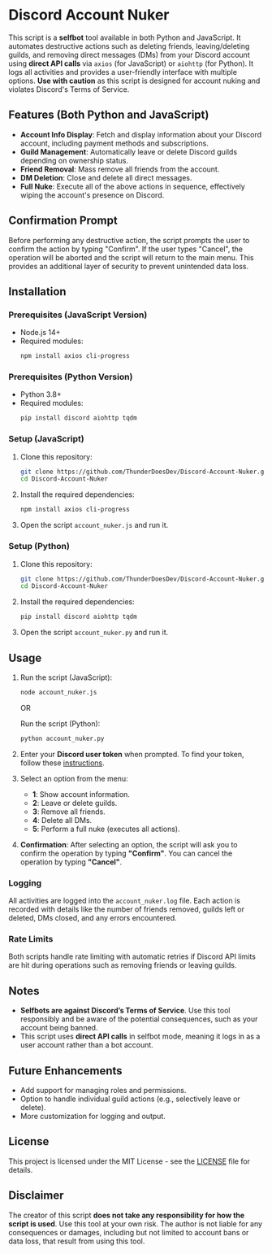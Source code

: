 
# Discord Account Nuker

This script is a **selfbot** tool available in both Python and JavaScript. It automates destructive actions such as deleting friends, leaving/deleting guilds, and removing direct messages (DMs) from your Discord account using **direct API calls** via `axios` (for JavaScript) or `aiohttp` (for Python). It logs all activities and provides a user-friendly interface with multiple options. **Use with caution** as this script is designed for account nuking and violates Discord's Terms of Service.

## Features (Both Python and JavaScript)

- **Account Info Display**: Fetch and display information about your Discord account, including payment methods and subscriptions.
- **Guild Management**: Automatically leave or delete Discord guilds depending on ownership status.
- **Friend Removal**: Mass remove all friends from the account.
- **DM Deletion**: Close and delete all direct messages.
- **Full Nuke**: Execute all of the above actions in sequence, effectively wiping the account's presence on Discord.

## Confirmation Prompt

Before performing any destructive action, the script prompts the user to confirm the action by typing "Confirm". If the user types "Cancel", the operation will be aborted and the script will return to the main menu. This provides an additional layer of security to prevent unintended data loss.

## Installation

### Prerequisites (JavaScript Version)

- Node.js 14+
- Required modules:
    ```bash
    npm install axios cli-progress
    ```

### Prerequisites (Python Version)

- Python 3.8+
- Required modules:
    ```bash
    pip install discord aiohttp tqdm
    ```

### Setup (JavaScript)

1. Clone this repository:
    ```bash
    git clone https://github.com/ThunderDoesDev/Discord-Account-Nuker.git
    cd Discord-Account-Nuker
    ```

2. Install the required dependencies:
    ```bash
    npm install axios cli-progress
    ```

3. Open the script `account_nuker.js` and run it.

### Setup (Python)

1. Clone this repository:
    ```bash
    git clone https://github.com/ThunderDoesDev/Discord-Account-Nuker.git
    cd Discord-Account-Nuker
    ```

2. Install the required dependencies:
    ```bash
    pip install discord aiohttp tqdm
    ```

3. Open the script `account_nuker.py` and run it.

## Usage

1. Run the script (JavaScript):
    ```bash
    node account_nuker.js
    ```

   OR

   Run the script (Python):
    ```bash
    python account_nuker.py
    ```

2. Enter your **Discord user token** when prompted. To find your token, follow these [instructions](https://www.androidauthority.com/get-discord-token-3149920/).

3. Select an option from the menu:
    - **1**: Show account information.
    - **2**: Leave or delete guilds.
    - **3**: Remove all friends.
    - **4**: Delete all DMs.
    - **5**: Perform a full nuke (executes all actions).

4. **Confirmation**: After selecting an option, the script will ask you to confirm the operation by typing **"Confirm"**. You can cancel the operation by typing **"Cancel"**.

### Logging

All activities are logged into the `account_nuker.log` file. Each action is recorded with details like the number of friends removed, guilds left or deleted, DMs closed, and any errors encountered.

### Rate Limits

Both scripts handle rate limiting with automatic retries if Discord API limits are hit during operations such as removing friends or leaving guilds.

## Notes

- **Selfbots are against Discord’s Terms of Service**. Use this tool responsibly and be aware of the potential consequences, such as your account being banned.
- This script uses **direct API calls** in selfbot mode, meaning it logs in as a user account rather than a bot account.

## Future Enhancements

- Add support for managing roles and permissions.
- Option to handle individual guild actions (e.g., selectively leave or delete).
- More customization for logging and output.

## License

This project is licensed under the MIT License - see the [LICENSE](LICENSE) file for details.

## Disclaimer

The creator of this script **does not take any responsibility for how the script is used**. Use this tool at your own risk. The author is not liable for any consequences or damages, including but not limited to account bans or data loss, that result from using this tool.
